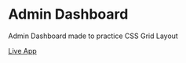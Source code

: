 # Admin Dashboard

Admin Dashboard made to practice CSS Grid Layout

[Live App](https://lethalos.github.io/admin-dashboard/)